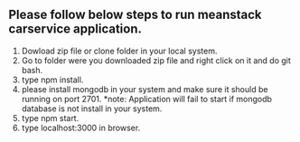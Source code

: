 ## Please follow below steps to run meanstack carservice application.

1) Dowload zip file or clone folder in your local system.
2) Go to folder were you downloaded zip file and right click on it
   and do git bash.
3) type npm install.
4) please install mongodb in your system and make sure it should be 
   running on port 2701.
   *note: Application will fail to start if mongodb database is not install 
		in your system.
5) type npm start.
6) type localhost:3000 in browser.
